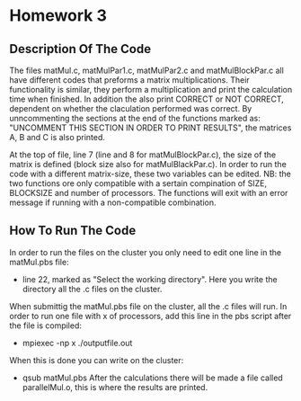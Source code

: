 # Homework 3

## Description Of The Code

The files matMul.c, matMulPar1.c, matMulPar2.c and matMulBlockPar.c all have different codes that preforms a matrix multiplications. 
Their functionality is similar, they perform a multiplication and print the calculation time when finished. In addition the also print CORRECT or NOT CORRECT, dependent on whether the claculation performed was correct. By unncommenting the sections at the end of the functions marked as: "UNCOMMENT THIS SECTION IN ORDER TO PRINT RESULTS", the matrices A, B and C is also printed. 

At the top of file, line 7 (line and 8 for matMulBlockPar.c), the size of the matrix is defined (block size also for matMulBlackPar.c). In order to run the code with a different matrix-size, these two variables can be edited. NB: the two functions ore only compatible with a sertain compination of SIZE, BLOCKSIZE and number of processors. The functions will exit with an error message if running with a non-compatible combination. 

## How To Run The Code 

In order to run the files on the cluster you only need to edit one line in the matMul.pbs file:
- line 22, marked as "Select the working directory". Here you write the directory all the .c files on the cluster. 

When submittig the matMul.pbs file on the cluster, all the .c files will run. In order to run one file with x of processors, add this line in the pbs script after the file is compiled:
- mpiexec -np x ./outputfile.out

When this is done you can write on the cluster: 
- qsub matMul.pbs
After the calculations there will be made a file called parallelMul.o, this is where the results are printed. 

